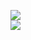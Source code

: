 [![](https://img.shields.io/badge/Made%20With-Github%20Spray-lightgrey.svg?style=for-the-badge&logo=github)](https://github.com/Annihil/github-spray#1909)  
[![](https://i.imgur.com/2DrTn0Z.gif)](https://github.com/Annihil/github-spray)